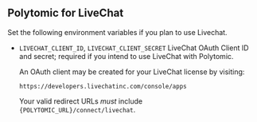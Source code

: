## Polytomic for LiveChat

Set the following environment variables if you plan to use Livechat.

- `LIVECHAT_CLIENT_ID`, `LIVECHAT_CLIENT_SECRET`
  LiveChat OAuth Client ID and secret; required if you intend to use LiveChat with Polytomic.

  An OAuth client may be created for your LiveChat license by visiting:

  `https://developers.livechatinc.com/console/apps`

  Your valid redirect URLs _must_ include `{POLYTOMIC_URL}/connect/livechat`.